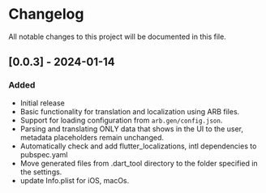 # Changelog

All notable changes to this project will be documented in this file.

## [0.0.3] - 2024-01-14

### Added

- Initial release
- Basic functionality for translation and localization using ARB files.
- Support for loading configuration from `arb.gen/config.json`.
- Parsing and translating ONLY data that shows in the UI to the user, metadata placeholders remain unchanged.
- Automatically check and add flutter_localizations, intl dependencies to pubspec.yaml
- Move generated files from .dart_tool directory to the folder specified in the settings.
- update Info.plist for iOS, macOs.
